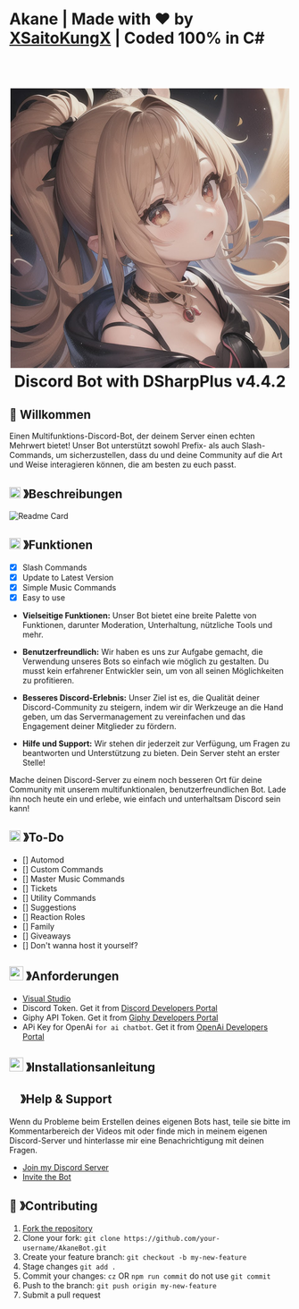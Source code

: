 # Akane | Made with ❤ by [XSaitoKungX](https://github.com/XSaitoKungX) | Coded 100% in C#

<h1 align="center">
  <br>
  <a href="https://github.com/XSaitoKungX"><img src="/Images/Akane.jpg" height="500" alt="Discord Bot with DSharpPlus v4.4.2"></a>
  <br>
  Discord Bot with DSharpPlus v4.4.2
  <br>
</h1>

## 👋 Willkommen
Einen Multifunktions-Discord-Bot, der deinem Server einen echten Mehrwert bietet! Unser Bot unterstützt sowohl Prefix- als auch Slash-Commands, um sicherzustellen, dass du und deine Community auf die Art und Weise interagieren können, die am besten zu euch passt.

## <img src="https://cdn.discordapp.com/emojis/859424401186095114.png" width="20px" height="20px"> 》Beschreibungen
![Readme Card](https://github-readme-stats.vercel.app/api/pin/?username=XSaitoKungX&repo=AkaneBot&theme=tokyonight)

## <img src="https://cdn.discordapp.com/emojis/852881450667081728.gif" width="20px" height="20px"> 》Funktionen
* [x] Slash Commands
* [x] Update to Latest Version
* [x] Simple Music Commands
* [x] Easy to use

- **Vielseitige Funktionen:** Unser Bot bietet eine breite Palette von Funktionen, darunter Moderation, Unterhaltung, nützliche Tools und mehr.

- **Benutzerfreundlich:** Wir haben es uns zur Aufgabe gemacht, die Verwendung unseres Bots so einfach wie möglich zu gestalten. Du musst kein erfahrener Entwickler sein, um von all seinen Möglichkeiten zu profitieren.

- **Besseres Discord-Erlebnis:** Unser Ziel ist es, die Qualität deiner Discord-Community zu steigern, indem wir dir Werkzeuge an die Hand geben, um das Servermanagement zu vereinfachen und das Engagement deiner Mitglieder zu fördern.

- **Hilfe und Support:** Wir stehen dir jederzeit zur Verfügung, um Fragen zu beantworten und Unterstützung zu bieten. Dein Server steht an erster Stelle!

Mache deinen Discord-Server zu einem noch besseren Ort für deine Community mit unserem multifunktionalen, benutzerfreundlichen Bot. Lade ihn noch heute ein und erlebe, wie einfach und unterhaltsam Discord sein kann!

## <img src="https://cdn.discordapp.com/emojis/852881450667081728.gif" width="20px" height="20px"> 》To-Do
* [] Automod
* [] Custom Commands
* [] Master Music Commands 
* [] Tickets
* [] Utility Commands
* [] Suggestions
* [] Reaction Roles
* [] Family
* [] Giveaways
* [] Don't wanna host it yourself?

## <img src="https://cdn.discordapp.com/emojis/1009754836314628146.gif" width="25px" height="25px"> 》Anforderungen
* [Visual Studio](https://visualstudio.microsoft.com/de/thank-you-downloading-visual-studio/?sku=Community&channel=Release&version=VS2022&source=VSLandingPage&cid=2030&workload=dotnet-dotnetwebcloud&passive=false#dotnet)
* Discord Token. Get it from [Discord Developers Portal](https://discord.com/developers/applications)
* Giphy API Token. Get it from [Giphy Developers Portal](https://developers.giphy.com/)
* APi Key for OpenAi `for ai chatbot`. Get it from [OpenAi Developers Portal](https://beta.openai.com/account/api-keys)

## <img src="https://cdn.discordapp.com/emojis/814216203466965052.png" width="25px" height="25px"> 》Installationsanleitung

## <img src="https://cdn.discordapp.com/emojis/1036083490292244493.png" width="15px" height="15px"> 》Help & Support
Wenn du Probleme beim Erstellen deines eigenen Bots hast, teile sie bitte im Kommentarbereich der Videos mit oder finde mich in meinem eigenen Discord-Server und hinterlasse mir eine Benachrichtigung mit deinen Fragen.

- [Join my Discord Server](https://discord.gg/NDfK6NPZVZ)
- [Invite the Bot](https://discord.com/api/oauth2/authorize?client_id=1155480674707460220&permissions=8&scope=applications.commands%20bot)

## 🤝 》Contributing

1. [Fork the repository](https://github.com/XSaitoKungX/AkaneBot/fork)
2. Clone your fork: `git clone https://github.com/your-username/AkaneBot.git`
3. Create your feature branch: `git checkout -b my-new-feature`
4. Stage changes `git add .`
5. Commit your changes: `cz` OR `npm run commit` do not use `git commit`
6. Push to the branch: `git push origin my-new-feature`
7. Submit a pull request
